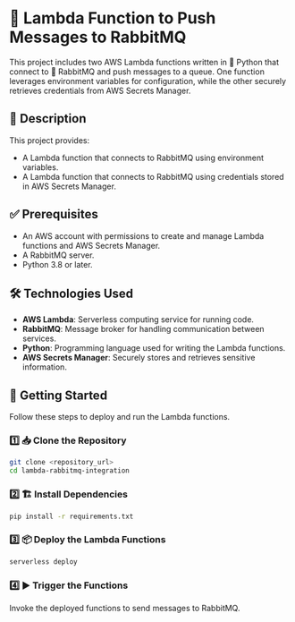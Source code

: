 # 🚀 Lambda Function to Push Messages to RabbitMQ

This project includes two AWS Lambda functions written in 🐍 Python that connect to 🐇 RabbitMQ and push messages to a queue. One function leverages environment variables for configuration, while the other securely retrieves credentials from AWS Secrets Manager.

## 📄 Description

This project provides:
- A Lambda function that connects to RabbitMQ using environment variables.
- A Lambda function that connects to RabbitMQ using credentials stored in AWS Secrets Manager.

## ✅ Prerequisites

- An AWS account with permissions to create and manage Lambda functions and AWS Secrets Manager.
- A RabbitMQ server.
- Python 3.8 or later.

## 🛠 Technologies Used
- **AWS Lambda**: Serverless computing service for running code.
- **RabbitMQ**: Message broker for handling communication between services.
- **Python**: Programming language used for writing the Lambda functions.
- **AWS Secrets Manager**: Securely stores and retrieves sensitive information.

## 🚀 Getting Started

Follow these steps to deploy and run the Lambda functions.

### 1️⃣ 📥 Clone the Repository
```sh
git clone <repository_url>
cd lambda-rabbitmq-integration
```

### 2️⃣ 🏗 Install Dependencies
```sh
pip install -r requirements.txt
```

### 3️⃣ 📦 Deploy the Lambda Functions
```sh
serverless deploy
```

### 4️⃣ ▶ Trigger the Functions
Invoke the deployed functions to send messages to RabbitMQ.
